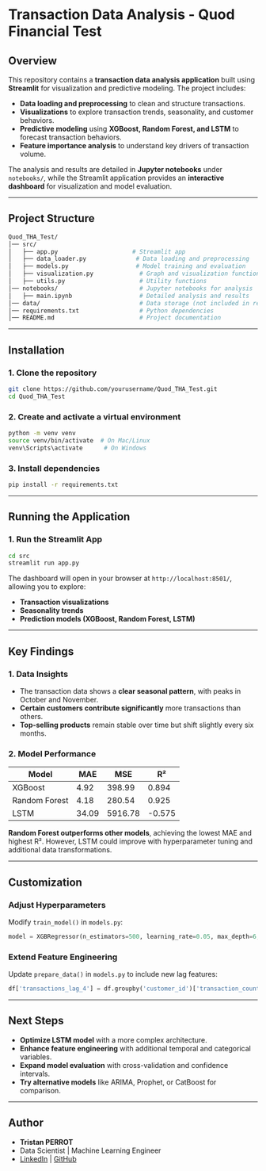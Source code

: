 # **Transaction Data Analysis - Quod Financial Test**

## **Overview**

This repository contains a **transaction data analysis application** built using **Streamlit** for visualization and predictive modeling. The project includes:

- **Data loading and preprocessing** to clean and structure transactions.
- **Visualizations** to explore transaction trends, seasonality, and customer behaviors.
- **Predictive modeling** using **XGBoost, Random Forest, and LSTM** to forecast transaction behaviors.
- **Feature importance analysis** to understand key drivers of transaction volume.

The analysis and results are detailed in **Jupyter notebooks** under `notebooks/`, while the Streamlit application provides an **interactive dashboard** for visualization and model evaluation.

---

## **Project Structure**

```bash
Quod_THA_Test/
│── src/
│   ├── app.py                     # Streamlit app
│   ├── data_loader.py              # Data loading and preprocessing
│   ├── models.py                   # Model training and evaluation
│   ├── visualization.py             # Graph and visualization functions
│   ├── utils.py                     # Utility functions
│── notebooks/                       # Jupyter notebooks for analysis
│   ├── main.ipynb                   # Detailed analysis and results
│── data/                            # Data storage (not included in repo)
│── requirements.txt                 # Python dependencies
│── README.md                        # Project documentation
```

---

## **Installation**

### **1. Clone the repository**

```bash
git clone https://github.com/yourusername/Quod_THA_Test.git
cd Quod_THA_Test
```

### **2. Create and activate a virtual environment**

```bash
python -m venv venv
source venv/bin/activate  # On Mac/Linux
venv\Scripts\activate      # On Windows
```

### **3. Install dependencies**

```bash
pip install -r requirements.txt
```

---

## **Running the Application**

### **1. Run the Streamlit App**

```bash
cd src
streamlit run app.py
```

The dashboard will open in your browser at `http://localhost:8501/`, allowing you to explore:

- **Transaction visualizations**
- **Seasonality trends**
- **Prediction models (XGBoost, Random Forest, LSTM)**

---

## **Key Findings**

### **1. Data Insights**

- The transaction data shows a **clear seasonal pattern**, with peaks in October and November.
- **Certain customers contribute significantly** more transactions than others.
- **Top-selling products** remain stable over time but shift slightly every six months.

### **2. Model Performance**

| Model         | MAE   | MSE     | R²     |
| ------------- | ----- | ------- | ------ |
| XGBoost       | 4.92  | 398.99  | 0.894  |
| Random Forest | 4.18  | 280.54  | 0.925  |
| LSTM          | 34.09 | 5916.78 | -0.575 |

**Random Forest outperforms other models**, achieving the lowest MAE and highest R². However, LSTM could improve with hyperparameter tuning and additional data transformations.

---

## **Customization**

### **Adjust Hyperparameters**

Modify `train_model()` in `models.py`:

```python
model = XGBRegressor(n_estimators=500, learning_rate=0.05, max_depth=6, random_state=42)
```

### **Extend Feature Engineering**

Update `prepare_data()` in `models.py` to include new lag features:

```python
df['transactions_lag_4'] = df.groupby('customer_id')['transaction_count'].shift(4)
```

---

## **Next Steps**

- **Optimize LSTM model** with a more complex architecture.
- **Enhance feature engineering** with additional temporal and categorical variables.
- **Expand model evaluation** with cross-validation and confidence intervals.
- **Try alternative models** like ARIMA, Prophet, or CatBoost for comparison.

---

## **Author**

- **Tristan PERROT**
- Data Scientist | Machine Learning Engineer
- [LinkedIn](https://www.linkedin.com/in/tristanperrot/) | [GitHub](https://github.com/yourusername)
